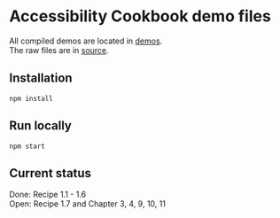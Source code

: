 # Accessibility Cookbook demo files

All compiled demos are located in [demos](/demos).  
The raw files are in [source](/source).

## Installation

```
npm install 
```

## Run locally

```
npm start 
```

## Current status

Done: Recipe 1.1 - 1.6  
Open: Recipe 1.7 and Chapter 3, 4, 9, 10, 11